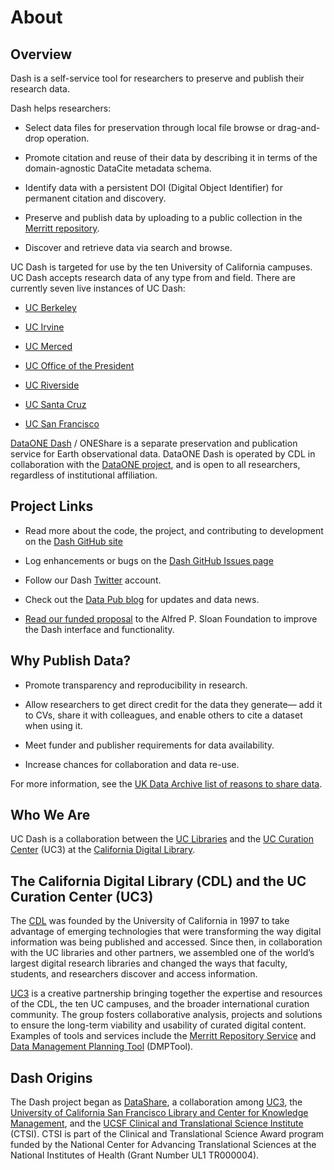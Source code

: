 # About

## Overview

Dash is a self-service tool for researchers to preserve and publish their
research data.

Dash helps researchers:

- Select data files for preservation through local file browse or
    drag-and-drop operation.

- Promote citation and reuse of their data by describing it in terms of the
    domain-agnostic DataCite metadata schema.

- Identify data with a persistent DOI (Digital Object Identifier) for
    permanent citation and discovery.

- Preserve and publish data by uploading to a public collection in the
    [Merritt repository](https://merritt.cdlib.org/).

- Discover and retrieve data via search and browse.

UC Dash is targeted for use by the ten University of California campuses.
UC Dash accepts research data of any type from and field. There are
currently seven live instances of UC Dash:

- [UC Berkeley](https://dash.berkeley.edu/)

- [UC Irvine](https://dash.lib.uci.edu/)

- [UC Merced](https://dash.ucmerced.edu/)

- [UC Office of the President](https://dash.ucop.edu/)

- [UC Riverside](https://dash.ucr.edu/)

- [UC Santa Cruz](https://dash.ucsc.edu/)[](https://dash.ucsc.edu/)

- [UC San Francisco](https://datashare.ucsf.edu/)

[DataONE Dash](https://oneshare.cdlib.org/) / ONEShare is a separate
preservation and publication service for Earth observational data. DataONE
Dash is operated by CDL in collaboration with the
[DataONE project](http://dataone.org/), and is open to all researchers,
regardless of institutional affiliation.

## Project Links

- Read more about the code, the project, and contributing to development on
    the [Dash GitHub site](http://cdluc3.github.io/dash)

- Log enhancements or bugs on the
    [Dash GitHub Issues page](http://github.com/cdluc3/dash/issues)[](http://github.com/cdluc3/dash/issues)

- Follow our Dash [Twitter](http://twitter.com/UC3Dash) account.

- Check out the [Data Pub blog](http://datapub.cdlib.org/) for updates and
    data news.

- [Read our funded proposal](http://escholarship.org/uc/item/2mw6v93b) to
    the Alfred P. Sloan Foundation to improve the Dash interface and
    functionality.

## Why Publish Data?

- Promote transparency and reproducibility in research.

- Allow researchers to get direct credit for the data they generate— add it
    to CVs, share it with colleagues, and enable others to cite a dataset
    when using it.

- Meet funder and publisher requirements for data availability.

- Increase chances for collaboration and data re-use.

For more information, see the
[UK Data Archive list of reasons to share data](http://www.data-archive.ac.uk/create-manage/planning-for-sharing/why-share-data).

## Who We Are

UC Dash is a collaboration between the
[UC Libraries](http://libraries.universityofcalifornia.edu/) and the
[UC Curation Center](http://cdlib.org/uc3) (UC3) at the
[California Digital Library](http://cdlib.org/).

## The California Digital Library (CDL) and the UC Curation Center (UC3)

The [CDL](http://www.cdlib.org/) was founded by the University of
California in 1997 to take advantage of emerging technologies that were
transforming the way digital information was being published and accessed.
Since then, in collaboration with the UC libraries and other partners, we
assembled one of the world’s largest digital research libraries and changed
the ways that faculty, students, and researchers discover and access
information.

[UC3](http://cdlib.org/uc3) is a creative partnership bringing together the
expertise and resources of the CDL, the ten UC campuses, and the broader
international curation community. The group fosters collaborative analysis,
projects and solutions to ensure the long-term viability and usability of
curated digital content. Examples of tools and services include the
[Merritt Repository Service](https://merritt.cdlib.org/) and
[Data Management Planning Tool](https://dmptool.org/) (DMPTool).

## Dash Origins

The Dash project began as [DataShare](http://datashare.ucsf.edu/), a
collaboration among [UC3](http://www.cdlib.org/uc3), the
[University of California San Francisco Library and Center for Knowledge Management](http://www.library.ucsf.edu/),
and the
[UCSF Clinical and Translational Science Institute](http://ctsi.ucsf.edu/)
(CTSI). CTSI is part of the Clinical and Translational Science Award
program funded by the National Center for Advancing Translational Sciences
at the National Institutes of Health (Grant Number UL1 TR000004).
